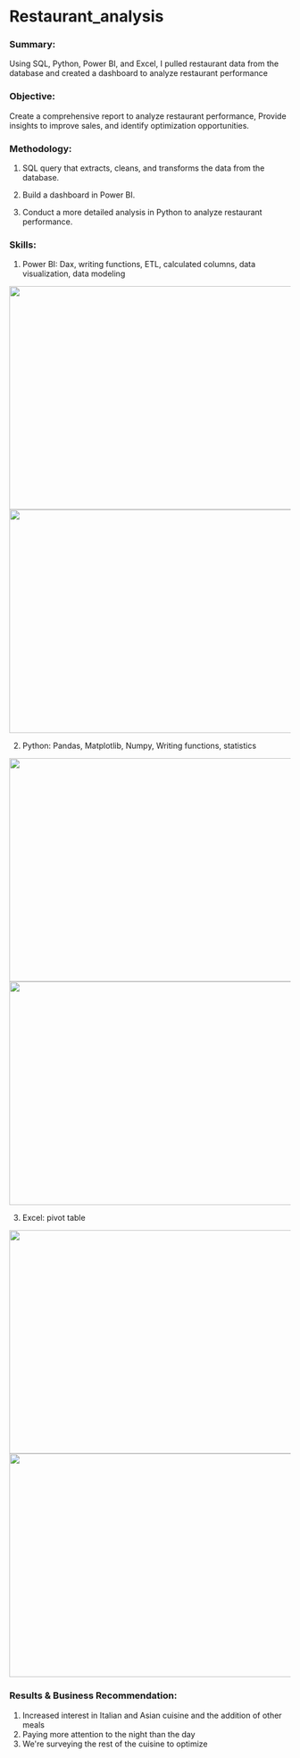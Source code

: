 # Restaurant_analysis
### Summary:

Using SQL, Python, Power BI, and Excel, I pulled restaurant data from the database and created a dashboard to analyze restaurant performance

### Objective:

Create a comprehensive report to analyze restaurant performance, Provide insights to improve sales, and identify optimization opportunities.

### Methodology:

1. SQL query that extracts, cleans, and transforms the data from the database.

2. Build a dashboard in Power BI.

3. Conduct a more detailed  analysis in Python to analyze restaurant performance.

### Skills:

1. Power BI: Dax, writing functions, ETL, calculated columns, data visualization, data modeling
<div>
<img src="https://github.com/user-attachments/assets/d28f1142-c0a1-4b8c-9ca5-88104dd42c2a" width="900" height="400">
<img src="https://github.com/user-attachments/assets/22d508c7-c13f-4794-bc93-60d10567579c" width="900" height="400">
</div>

2. Python: Pandas, Matplotlib, Numpy, Writing functions, statistics
<div>
<img src="https://github.com/user-attachments/assets/9cc4f8b6-ee19-4af6-8a42-3b5498e28821" width="900" height="400">
<img src="https://github.com/user-attachments/assets/793b256e-5158-4b54-8bf6-b32991ffddab" width="900" height="400">
</div>

3. Excel: pivot table
<div>
<img src="https://github.com/user-attachments/assets/52056b4b-4e2f-49e4-970f-5ad640dfc9a6" width="900" height="400">
<img src="https://github.com/user-attachments/assets/a50a62e6-f248-47fc-9970-38018c69117c" width="900" height="400">
</div>

### Results & Business Recommendation:
 1. Increased interest in Italian and Asian cuisine and the addition of other meals
 2. Paying more attention to the night than the day
 3. We're surveying the rest of the cuisine to optimize
